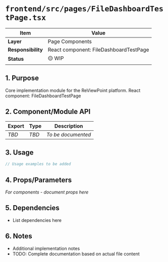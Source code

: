 # `frontend/src/pages/FileDashboardTestPage.tsx`

| Item               | Value                                                              |
| ------------------ | ------------------------------------------------------------------ |
| **Layer**          | Page Components                                                           |
| **Responsibility** | React component: FileDashboardTestPage                                                   |
| **Status**         | 🟡 WIP                                                            |

## 1. Purpose

Core implementation module for the ReViewPoint platform. React component: FileDashboardTestPage

## 2. Component/Module API

| Export       | Type     | Description            |
| ------------ | -------- | ---------------------- |
| *TBD*        | *TBD*    | *To be documented*     |

## 3. Usage

```typescript
// Usage examples to be added
```

## 4. Props/Parameters

*For components - document props here*

## 5. Dependencies

- List dependencies here

## 6. Notes

- Additional implementation notes
- TODO: Complete documentation based on actual file content
